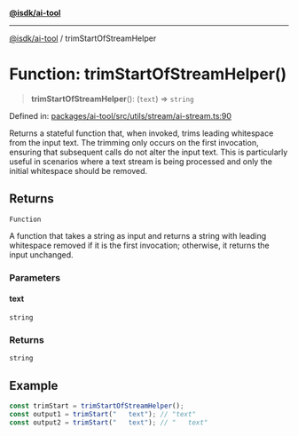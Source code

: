 [**@isdk/ai-tool**](../README.md)

***

[@isdk/ai-tool](../globals.md) / trimStartOfStreamHelper

# Function: trimStartOfStreamHelper()

> **trimStartOfStreamHelper**(): (`text`) => `string`

Defined in: [packages/ai-tool/src/utils/stream/ai-stream.ts:90](https://github.com/isdk/ai-tool.js/blob/79d5773fa454dc7789b1291b1ebd73e4c1b93154/src/utils/stream/ai-stream.ts#L90)

Returns a stateful function that, when invoked, trims leading whitespace
from the input text. The trimming only occurs on the first invocation, ensuring that
subsequent calls do not alter the input text. This is particularly useful in scenarios
where a text stream is being processed and only the initial whitespace should be removed.

## Returns

`Function`

A function that takes a string as input and returns a string
with leading whitespace removed if it is the first invocation; otherwise, it returns the input unchanged.

### Parameters

#### text

`string`

### Returns

`string`

## Example

```ts
const trimStart = trimStartOfStreamHelper();
const output1 = trimStart("   text"); // "text"
const output2 = trimStart("   text"); // "   text"
```
